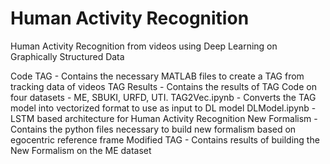 # Human Activity Recognition

Human Activity Recognition from videos using Deep Learning on Graphically Structured Data

Code TAG - Contains the necessary MATLAB files to create a TAG from tracking data of videos
TAG Results - Contains the results of TAG Code on four datasets - ME, SBUKI, URFD, UTI.
TAG2Vec.ipynb - Converts the TAG model into vectorized format to use as input to DL model
DLModel.ipynb - LSTM based architecture for Human Activity Recognition 
New Formalism - Contains the python files necessary to build new formalism based on egocentric reference frame
Modified TAG - Contains results of building the New Formalism on the ME dataset

